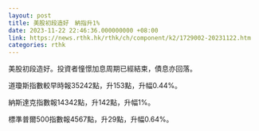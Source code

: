 ```yaml
---
layout: post
title: 美股初段造好　納指升1%
date: 2023-11-22 22:46:36.000000000 +08:00
link: https://news.rthk.hk/rthk/ch/component/k2/1729002-20231122.htm
categories: rthk
---
```


美股初段造好。投資者憧憬加息周期已經結束，債息亦回落。

道瓊斯指數較早時報35242點，升153點，升幅0.44%。

納斯達克指數報14342點，升142點，升幅1%。

標準普爾500指數報4567點，升29點，升幅0.64%。
